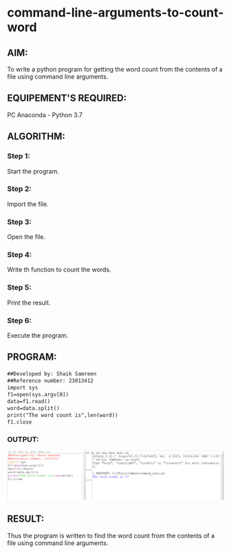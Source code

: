 # command-line-arguments-to-count-word
## AIM:
To write a python program for getting the word count from the contents of a file using command line arguments.
## EQUIPEMENT'S REQUIRED: 
PC
Anaconda - Python 3.7
## ALGORITHM: 
### Step 1:
Start the program.
### Step 2: 
Import the file. 
### Step 3: 
Open the file.
### Step 4:  
Write th function to count the words.
### Step 5: 
Print the result.
### Step 6: 
Execute the program.
## PROGRAM:
```
##Developed by: Shaik Samreen
##Reference number: 23013412
import sys
f1=open(sys.argv[0])
data=f1.read()
word=data.split()
print("The word count is",len(word))
f1.close

```
### OUTPUT:
![output](./commamd_line_arguments_to_count.png)


## RESULT:
Thus the program is written to find the word count from the contents of a file using command line arguments.
